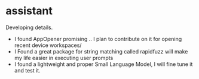 # assistant

Developing details.
- I found AppOpener promising .. I plan to contribute on it for opening recent device workspaces/
- I Found a great package for string matching called rapidfuzz will make my life easier in executing user prompts
- I found a lightweight and proper Small Language Model, I will fine tune it and test it.